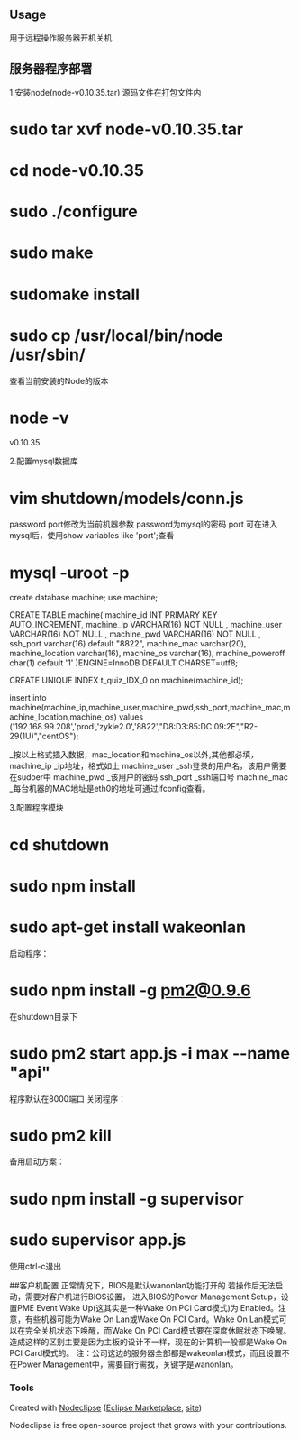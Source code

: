 ## Usage
用于远程操作服务器开机关机


## 服务器程序部署
1.安装node(node-v0.10.35.tar)
源码文件在打包文件内
# sudo tar xvf node-v0.10.35.tar
#  cd node-v0.10.35 
# sudo ./configure 
# sudo make 
# sudomake install 
# sudo cp /usr/local/bin/node /usr/sbin/ 

查看当前安装的Node的版本 
# node -v 

v0.10.35


2.配置mysql数据库
# vim shutdown/models/conn.js
password port修改为当前机器参数
password为mysql的密码
port 可在进入mysql后，使用show variables like 'port';查看

# mysql -uroot -p
create database machine;
use machine;

CREATE TABLE machine(
machine_id INT PRIMARY KEY AUTO_INCREMENT,
machine_ip VARCHAR(16) NOT NULL ,
machine_user VARCHAR(16) NOT NULL ,
machine_pwd VARCHAR(16) NOT NULL ,
ssh_port varchar(16) default "8822",
machine_mac varchar(20),
machine_location varchar(16),
machine_os varchar(16),
machine_poweroff char(1) default '1'
)ENGINE=InnoDB DEFAULT CHARSET=utf8;

CREATE UNIQUE INDEX t_quiz_IDX_0 on machine(machine_id);

insert into machine(machine_ip,machine_user,machine_pwd,ssh_port,machine_mac,machine_location,machine_os) values ('192.168.99.208','prod','zykie2.0','8822',"D8:D3:85:DC:09:2E","R2-29(1U)","centOS");

_按以上格式插入数据，mac_location和machine_os以外,其他都必填，
machine_ip  _ip地址，格式如上
machine_user _ssh登录的用户名，该用户需要在sudoer中
machine_pwd _该用户的密码
ssh_port  _ssh端口号
machine_mac  _每台机器的MAC地址是eth0的地址可通过ifconfig查看。

3.配置程序模块
# cd shutdown
# sudo npm install
# sudo apt-get install wakeonlan

启动程序：
# sudo npm install -g  pm2@0.9.6
在shutdown目录下
# sudo pm2 start app.js -i max --name "api"
程序默认在8000端口
关闭程序：
# sudo pm2 kill

备用启动方案：
# sudo npm install -g supervisor
# sudo supervisor app.js
使用ctrl-c退出

##客户机配置
正常情况下，BIOS是默认wanonlan功能打开的
若操作后无法启动，需要对客户机进行BIOS设置，
进入BIOS的Power Management Setup，设置PME Event Wake Up(这其实是一种Wake On PCI Card模式)为 Enabled。注意，有些机器可能为Wake On Lan或Wake On PCI Card。Wake On Lan模式可以在完全关机状态下唤醒，而Wake On PCI Card模式要在深度休眠状态下唤醒。造成这样的区别主要是因为主板的设计不一样，现在的计算机一般都是Wake On PCI Card模式的。
注：公司这边的服务器全部都是wakeonlan模式，而且设置不在Power Management中，需要自行需找，关键字是wanonlan。

### Tools

Created with [Nodeclipse](https://github.com/Nodeclipse/nodeclipse-1)
 ([Eclipse Marketplace](http://marketplace.eclipse.org/content/nodeclipse), [site](http://www.nodeclipse.org))   

Nodeclipse is free open-source project that grows with your contributions.
